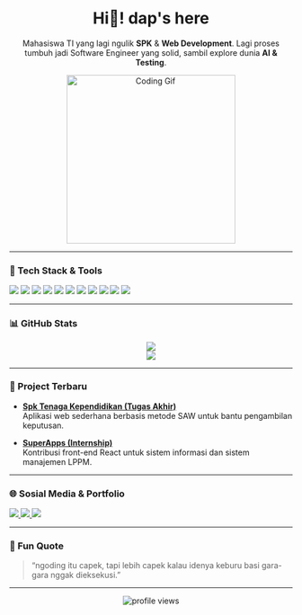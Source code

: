 <h1 align="center">Hi👋! dap's here</h1>

<p align="center">
  Mahasiswa TI yang lagi ngulik <b>SPK</b> & <b>Web Development</b>. Lagi proses tumbuh jadi Software Engineer yang solid, sambil explore dunia <b>AI & Testing</b>.
</p>

<p align="center">
  <img src="https://media.giphy.com/media/qgQUggAC3Pfv687qPC/giphy.gif" width="300" alt="Coding Gif" width="900" />
</p>

---

### 🔧 Tech Stack & Tools

<p align="left">
  <img src="https://img.shields.io/badge/JavaScript-F7DF1E?style=for-the-badge&logo=javascript&logoColor=black" />
  <img src="https://img.shields.io/badge/React-20232A?style=for-the-badge&logo=react&logoColor=61DAFB" />
  <img src="https://img.shields.io/badge/Next.js-000000?style=for-the-badge&logo=next.js&logoColor=white" />
  <img src="https://img.shields.io/badge/PHP-777BB4?style=for-the-badge&logo=php&logoColor=white" />
  <img src="https://img.shields.io/badge/Laravel-F55247?style=for-the-badge&logo=laravel&logoColor=white" />
  <img src="https://img.shields.io/badge/Python-3776AB?style=for-the-badge&logo=python&logoColor=white" />
  <img src="https://img.shields.io/badge/Django-092E20?style=for-the-badge&logo=django&logoColor=white" />
  <img src="https://img.shields.io/badge/Go-00ADD8?style=for-the-badge&logo=go&logoColor=white" />
  <img src="https://img.shields.io/badge/MySQL-4479A1?style=for-the-badge&logo=mysql&logoColor=white" />
  <img src="https://img.shields.io/badge/Bootstrap-563D7C?style=for-the-badge&logo=bootstrap&logoColor=white" />
  <img src="https://img.shields.io/badge/Tailwind_CSS-38B2AC?style=for-the-badge&logo=tailwind-css&logoColor=white" />
</p>

---

### 📊 GitHub Stats

<p align="center">
  <img src="https://github-readme-stats.vercel.app/api?username=dafaadhari&show_icons=true&theme=radical" />
  <br>
  <img src="https://github-readme-streak-stats.herokuapp.com/?user=dafaadhari&theme=radical" />
</p>

---

### 🚀 Project Terbaru

- [**Spk Tenaga Kependidikan (Tugas Akhir)**](https://dafaadhari.github.io/spk-saw/)  
  Aplikasi web sederhana berbasis metode SAW untuk bantu pengambilan keputusan.

- [**SuperApps (Internship)**](https://simakip-app.vercel.app/)  
  Kontribusi front-end React untuk sistem informasi dan sistem manajemen LPPM.

---

### 🌐 Sosial Media & Portfolio

<p align="left">
  <a href="https://linkedin.com/in/dafa-adhari" target="_blank">
    <img src="https://img.shields.io/badge/LinkedIn-0A66C2?style=for-the-badge&logo=linkedin&logoColor=white" />
  </a>
  <a href="http://dafaadhari.carrd.co" target="_blank">
    <img src="https://img.shields.io/badge/Portfolio-FFB400?style=for-the-badge&logo=aboutdotme&logoColor=white" />
  </a>
  <a href="https://instagram.com/mochdafaadhari/" target="_blank">
    <img src="https://img.shields.io/badge/Instagram-E4405F?style=for-the-badge&logo=instagram&logoColor=white" />
  </a>
</p>

---

### 🧠 Fun Quote

> “ngoding itu capek, tapi lebih capek kalau idenya keburu basi gara-gara nggak dieksekusi.”

---

<p align="center">
  <img src="https://komarev.com/ghpvc/?username=dafaadhari&label=Profile%20views&color=blue&style=flat" alt="profile views" />
</p>
